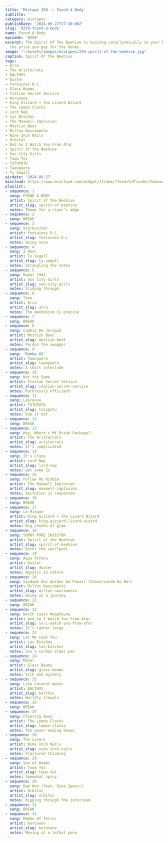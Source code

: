 ```yaml
---
title: 'Mixtape 259 :: Found A Body'
subtitle: ''
category: mixtapes
publishDate: '2024-09-27T17:30:00Z'
slug: '0259-found-a-body'
name: Found A Body
episode: '0259'
excerpt: The Spirit Of The Beehive is buzzing cataclysmically in your head, but that’s
  the price you pay for the honey.
image: "~/assets/images/mixtapes/259-spirit-of-the-beehive.jpg"
caption: Spirit Of The Beehive
tags:
- Arca
- The Aristocrats
- BALTHVS
- Duster
- Fontaines D.C.
- Glass Beams
- Italian Secret Service
- Kerosene
- King Gizzard + the Lizard Wizard
- The Lemon Clocks
- Lord Nap
- Los Bitchos
- The Maxwell Implosion
- Mestizo Beat
- Milton Nascimento
- Nine Inch Nails
- Orbital
- And So I Watch You From Afar
- Spirit of the Beehive
- Sun City Girls
- Towa Tei
- TUTUPATU
- Twanguero
- Ty Segall
airdate: '2024-09-27'
mixcloud: https://www.mixcloud.com/widget/iframe/?feed=%2Flouderthanwar%2Fthe-final-hour-259-found-a-body-2024-09-27%2F&hide_artwork=1&hide_cover=1
playlist:
- sequence: 1
  song: FOUND A BODY
  artist: Spirit of the Beehive
  artist_slug: spirit-of-beehive
  notes: Theme for a river’s edge
- sequence: 2
  song: BREAK
- sequence: 3
  song: Starburster
  artist: Fontaines D.C.
  artist_slug: fontaines-d-c
  notes: Going nova
- sequence: 4
  song: I Hear
  artist: Ty Segall
  artist_slug: ty-segall
  notes: Strangling the notes
- sequence: 5
  song: Radar 1941
  artist: Sun City Girls
  artist_slug: sun-city-girls
  notes: Sliding through
- sequence: 6
  song: Time
  artist: Arca
  artist_slug: arca
  notes: The mechanism is precise
- sequence: 7
  song: BREAK
- sequence: 8
  song: Cumbia De Jaraguá
  artist: Mestizo Beat
  artist_slug: mestizo-beat
  notes: Pardon the swagger
- sequence: 9
  song: 'Rumba #2'
  artist: Twanguero
  artist_slug: twanguero
  notes: A short interlude
- sequence: 10
  song: Not the Same
  artist: Italian Secret Service
  artist_slug: italian-secret-service
  notes: Ruthlessly efficient
- sequence: 11
  song: LeGrouve
  artist: TUTUPATU
  artist_slug: tutupatu
  notes: Dub it out
- sequence: 12
  song: BREAK
- sequence: 13
  song: Hey, Where's MY Drink Package?
  artist: The Aristocrats
  artist_slug: aristocrats
  notes: It’s complicated
- sequence: 14
  song: It's Crazy
  artist: Lord Nap
  artist_slug: lord-nap
  notes: Get some Zs
- sequence: 15
  song: Follow My Riddim
  artist: The Maxwell Implosion
  artist_slug: maxwell-implosion
  notes: Imitation is requested
- sequence: 16
  song: BREAK
- sequence: 17
  song: Le Risque
  artist: King Gizzard + the Lizard Wizard
  artist_slug: king-gizzard-lizard-wizard
  notes: Big chunks of glam
- sequence: 18
  song: SORRY PORE INJECTOR
  artist: Spirit of the Beehive
  artist_slug: spirit-of-beehive
  notes: Enter the swirlpool
- sequence: 19
  song: Aqua Tofana
  artist: Duster
  artist_slug: duster
  notes: Aquatic in nature
- sequence: 20
  song: Saudade Dos Aviões Da Panair (Conversando No Bar)
  artist: Milton Nascimento
  artist_slug: milton-nascimento
  notes: Going on a journey
- sequence: 21
  song: BREAK
- sequence: 22
  song: North Coast Megafauna
  artist: And So I Watch You From Afar
  artist_slug: so-i-watch-you-from-afar
  notes: It’s rather large
- sequence: 23
  song: Let Me Cook You
  artist: Los Bitchos
  artist_slug: los-bitchos
  notes: Use a carbon steel pan
- sequence: 24
  song: Mahal
  artist: Glass Beams
  artist_slug: glass-beams
  notes: Silk and mystery
- sequence: 25
  song: Like Coconut Water
  artist: BALTHVS
  artist_slug: balthvs
  notes: Worldly travels
- sequence: 26
  song: BREAK
- sequence: 27
  song: Floating Away
  artist: The Lemon Clocks
  artist_slug: lemon-clocks
  notes: The never-ending dunes
- sequence: 28
  song: The Lovers
  artist: Nine Inch Nails
  artist_slug: nine-inch-nails
  notes: Fractured thinking
- sequence: 29
  song: Son of Bambi
  artist: Towa Tei
  artist_slug: towa-tei
  notes: Somewhat spicy
- sequence: 30
  song: Day One (feat. Dina Ipavic)
  artist: Orbital
  artist_slug: orbital
  notes: Ripping through the jetstream
- sequence: 31
  song: BREAK
- sequence: 32
  song: Mambo Of Terror
  artist: Kerosene
  artist_slug: kerosene
  notes: Moving at a lethal pace
---
```


